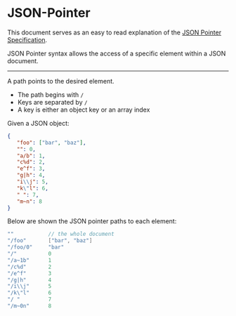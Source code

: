 # JSON-Pointer
This document serves as an easy to read explanation of the [JSON Pointer Specification](https://www.rfc-editor.org/rfc/rfc6901).

JSON Pointer syntax allows the access of a specific element within a JSON document.

---

A path points to the desired element.

- The path begins with `/`
- Keys are separated by `/`
- A key is either an object key or an array index

Given a JSON object:

```json
{
   "foo": ["bar", "baz"],
   "": 0,
   "a/b": 1,
   "c%d": 2,
   "e^f": 3,
   "g|h": 4,
   "i\\j": 5,
   "k\"l": 6,
   " ": 7,
   "m~n": 8
}
```

Below are shown the JSON pointer paths to each element:

```c++
""           // the whole document
"/foo"       ["bar", "baz"]
"/foo/0"     "bar"
"/"          0
"/a~1b"      1
"/c%d"       2
"/e^f"       3
"/g|h"       4
"/i\\j"      5
"/k\"l"      6
"/ "         7
"/m~0n"      8
```
